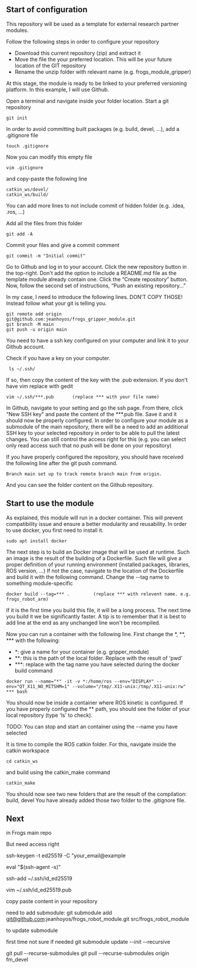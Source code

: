 
## Start of configuration 

This repository will be used as a template for external research partner modules. 

Follow the following steps in order to configure your repository 


- Download this current repository (zip) and extract it
- Move the file the your preferred location. This will be your future location of the GIT repository
- Rename the unzip folder with relevant name (e.g. frogs_module_gripper)

At this stage, the module is ready to be linked to your preferred versioning platform. In this example, I will use Github.

 Open a terminal and navigate inside your folder location.
 Start a git repository 

```
git init
```

In order to avoid committing built packages (e.g. build, devel, ...), add a .gitignore file

```
touch .gitignore
```

Now you can modify this empty file

```
vim .gitignore
```

and copy-paste the following line 

```
catkin_ws/devel/
catkin_ws/build/
```

You can add more lines to not include commit of hidden folder (e.g. .idea, .ros, ...)


Add all the files from this folder

```
git add -A
``` 

Commit your files and give a commit comment

```
git commit -m "Initial commit"
``` 

Go to Github and log in to your account. Click the new repository button in the top-right. Don't add the option to include a README.md file as the template module already contain one.
Click the “Create repository” button. Now, follow the second set of instructions, “Push an existing repository…”

In my case, I need to introduce the following lines. DON'T COPY THOSE! Instead follow what your git is telling you.

```
git remote add origin git@github.com:jeanhoyos/frogs_gripper_module.git
git branch -M main
git push -u origin main
```

You need to have a ssh key configured on your computer and link it to your Github account.

Check if you have a key on your computer.
```
 ls ~/.ssh/
```

If so, then copy the content of the key with the .pub extension.  If you don't have vim replace with gedit

```
vim ~/.ssh/***.pub       (replace *** with your file name)
```

In Github, navigate to your setting and go the ssh page. From there, click "New SSH key" and paste the content of the ***.pub file.
Save it and it should now be properly configured. In order to configure your module as a submodule of the main repository, there will be a need to add an additional SSH key to your selected repository in order to be able to pull the latest changes. You can still control the access right for this (e.g. you can select only read access such that no push will be done on your repository) 

If you have properly configured the repository, you should have received the following line after the git push command.
```
Branch main set up to track remote branch main from origin.
```
And you can see the folder content on the Github repository.


## Start to use the module

As explained, this module will run in a docker container. This will prevent compatibility issue and ensure a better modularity and reusability.
In order to use docker, you first need to install it.

```
sudo apt install docker
```

The next step is to build an Docker image that will be used at runtime. Such an image is the result of the building of a Dockerfile.
Such file will give a proper definition of your running environment (installed packages, libraries, ROS version, ...) 
If not the case, navigate to the location of the Dockerfile and build it with the following command. Change the --tag name to something module-specific 

```
docker build --tag=*** .         (replace *** with relevent name. e.g. frogs_robot_arm)
```

If it is the first time you build this file, it will be a long process. The next time you build it we be significantly faster. A tip is to remember that it is best to add line at the end as any unchanged line won't be recompiled.

Now you can run a container with the following line. First change the *, **, *** with the following:
- *: give a name for your container (e.g. gripper_module)
- **: this is the path of the local folder. Replace with the result of 'pwd'
- ***: replace with the tag name you have selected during the docker build command
 

```
docker run --name="*" -it -v *:/home/ros --env="DISPLAY" --env="QT_X11_NO_MITSHM=1" --volume="/tmp/.X11-unix:/tmp/.X11-unix:rw" *** bash
```

You should now be inside a container where ROS kinetic is configured. If you have properly configured the ** path, you should see the folder of your local repository (type 'ls' to check). 

TODO: You can stop and start an container using the --name you have selected

It is time to compile the ROS catkin folder. For this, navigate inside the catkin workspace

```
cd catkin_ws
```

and build using the catkin_make command

```
catkin_make 
```

You should now see two new folders that are the result of the compilation: build, devel
You have already added those two folder to the .gitignore file. 

## Next


in Frogs main repo 


But need access right


ssh-keygen -t ed25519 -C "your_email@example

eval "$(ssh-agent -s)"

ssh-add ~/.ssh/id_ed25519

vim ~/.ssh/id_ed25519.pub

copy paste content in your repository

need to add submodule:
git submodule add git@github.com:jeanhoyos/frogs_robot_module.git src/frogs_robot_module



to update submodule

first time
not sure if needed git submodule update --init --recursive

git pull --recurse-submodules
git pull --recurse-submodules origin fm_devel
